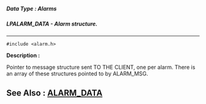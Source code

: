 ##### Data Type : Alarms
##### LPALARM_DATA - Alarm structure.
---
```
#include <alarm.h>
```
**Description :**

Pointer to message structure sent TO THE CLIENT, one per alarm.  There is an 
array of these structures pointed to by ALARM_MSG.

**See Also :**
[ALARM_DATA](/reference/Data/ALARM_DATA)
---
